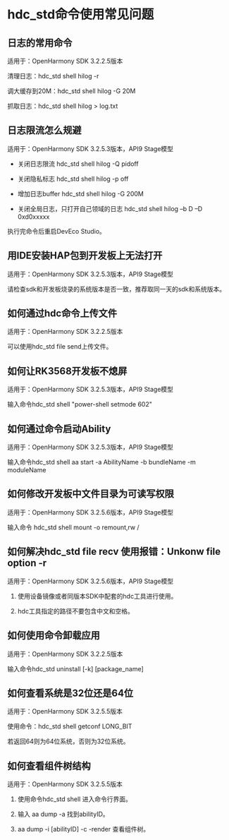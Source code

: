 # hdc_std命令使用常见问题

## 日志的常用命令 

适用于：OpenHarmony SDK 3.2.2.5版本

清理日志：hdc_std shell hilog -r

调大缓存到20M：hdc_std shell hilog -G 20M

抓取日志：hdc_std shell hilog &gt; log.txt

## 日志限流怎么规避 

适用于：OpenHarmony SDK 3.2.5.3版本，API9 Stage模型

- 关闭日志限流 hdc_std shell hilog -Q pidoff

- 关闭隐私标志  hdc_std shell hilog -p off

- 增加日志buffer  hdc_std shell hilog -G 200M

- 关闭全局日志，只打开自己领域的日志 hdc_std shell hilog –b D –D  0xd0xxxxx

执行完命令后重启DevEco Studio。

## 用IDE安装HAP包到开发板上无法打开

适用于：OpenHarmony SDK 3.2.5.3版本，API9 Stage模型

请检查sdk和开发板烧录的系统版本是否一致，推荐取同一天的sdk和系统版本。

## 如何通过hdc命令上传文件 

适用于：OpenHarmony SDK 3.2.2.5版本

可以使用hdc_std file send上传文件。

## 如何让RK3568开发板不熄屏

适用于：OpenHarmony SDK 3.2.5.3版本，API9 Stage模型

输入命令hdc_std shell "power-shell setmode 602"

## 如何通过命令启动Ability

适用于：OpenHarmony SDK 3.2.5.3版本，API9 Stage模型

输入命令hdc_std shell aa start -a AbilityName -b bundleName -m moduleName

## 如何修改开发板中文件目录为可读写权限

适用于：OpenHarmony SDK 3.2.5.6版本，API9 Stage模型

输入命令 hdc_std shell mount -o remount,rw /

## 如何解决hdc_std file recv 使用报错：Unkonw file option -r

适用于：OpenHarmony SDK 3.2.5.6版本，API9 Stage模型

1. 使用设备镜像或者同版本SDK中配套的hdc工具进行使用。

2. hdc工具指定的路径不要包含中文和空格。

## 如何使用命令卸载应用

适用于：OpenHarmony SDK 3.2.2.5版本

输入命令hdc_std uninstall [-k] [package_name]

## 如何查看系统是32位还是64位

适用于：OpenHarmony SDK 3.2.5.5版本

使用命令：hdc_std shell getconf LONG_BIT

若返回64则为64位系统，否则为32位系统。

## 如何查看组件树结构

适用于：OpenHarmony SDK 3.2.5.5版本

1. 使用命令hdc_std shell 进入命令行界面。

2. 输入 aa dump -a 找到abilityID。

3. aa dump -i [abilityID] -c -render 查看组件树。
<!--no_check-->